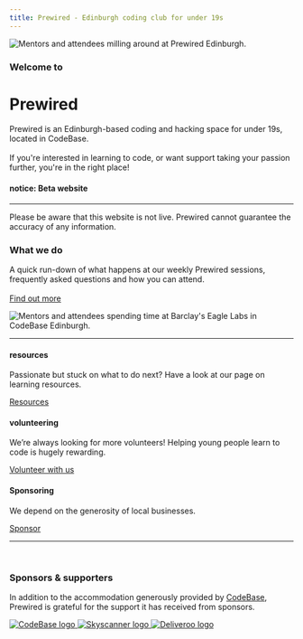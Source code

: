 ```yaml
---
title: Prewired - Edinburgh coding club for under 19s
---
```


<div class="split">
    <div class="split-piece split-center split-50 d-flex">
        <div class="img-container">
            <img src="/assets/images/misc/luke-at-codebase.jpg" alt="Mentors and attendees milling around at Prewired Edinburgh.">
        </div>
    </div>
    <div class="split-piece split-50">
        <h3>Welcome to</h3>
        <h1 role="heading">Prewired</h1>
        <p>
            Prewired is an Edinburgh-based coding and hacking space for under 19s, located in CodeBase.<br><br>
            If you're interested in learning to code, or want support taking your passion further, you're in the right place!
        </p>
    </div>
</div>

<div class="message-banner message-alert">
    <h4>notice: Beta website</h4>
    <hr>
    <p>
        Please be aware that this website is not live. Prewired cannot guarantee the accuracy of any information.
    </p>
</div>

<div class="split">
    <div class="split-piece split-50">
        <h3>What we do</h3>
        <p>
            A quick run-down of what happens at our weekly Prewired sessions, frequently asked questions and how you can attend.
            <br><br>
            <a class="btn btn-primary" href="/what-we-do">Find out more</a>
        </p>
    </div>
    <div class="split-piece split-center split-50 d-flex">
        <div class="img-container">
            <img src="/assets/images/misc/eagle-lab-1.png" alt="Mentors and attendees spending time at Barclay's Eagle Labs in CodeBase Edinburgh.">
        </div>
    </div>
</div>

---

<div class="split align-items-start justify-content-between pt-4">
    <div class="split-piece min-split-30 split-nopad align-items-center">
        <h4 class="mt-0">resources</h4>
        <p class="text-center">
            Passionate but stuck on what to do next? Have a look at our page on learning resources.
            <br>
        </p>
        <a class="btn btn-primary" href="/resources">Resources</a>
    </div>
    <div class="split-piece min-split-30 split-nopad align-items-center">
        <h4 class="mt-0">volunteering</h4>
        <p class="text-center">
            We’re always looking for more volunteers! Helping young people learn to code is hugely rewarding.
            <br>
        </p>
        <a class="btn btn-primary" href="/volunteering">Volunteer with us</a>
    </div>
    <div class="split-piece min-split-30 split-nopad align-items-center">
        <h4 class="mt-0">Sponsoring</h4>
        <p class="text-center">
            We depend on the generosity of local businesses.
            <br>
        </p>
        <a class="btn btn-primary" href="/sponsor">Sponsor</a>
    </div>
</div>

---

<br>
<div class="split-piece">
    <h3>Sponsors & supporters</h3>
    <p class="pt-4">
        In addition to the accommodation generously provided by <a href="https://www.thisiscodebase.com/">CodeBase</a>, Prewired is grateful for the support it has received from sponsors.
    </p>
    <div class="sponsor-logo-container w-100 pt-4">
        <a href="https://www.thisiscodebase.com/">
            <img src="/assets/images/logos/codebase-logo.jpg" alt="CodeBase logo"> 
        </a>
        <a href="https://www.skyscanner.net/">
            <img src="/assets/images/logos/skyscanner-logo.png" alt="Skyscanner logo"> 
        </a>
        <a href="https://deliveroo.engineering/">
            <img src="/assets/images/logos/deliveroo-logo.png" alt="Deliveroo logo">
        </a>
    </div>
</div>
